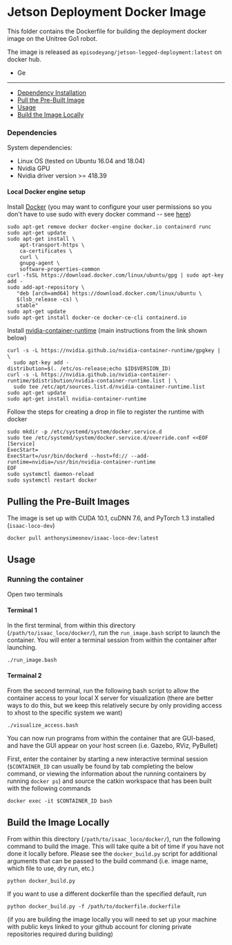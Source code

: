 # Jetson Deployment Docker Image

This folder contains the Dockerfile for building the deployment docker image on the Unitree Go1 robot. 

The image is released as `episodeyang/jetson-legged-deployment:latest` on docker hub.

- Ge

---

- [Dependency Installation](#dependencies)
- [Pull the Pre-Built Image](#pulling-the-pre-built-images)
- [Usage](#usage)
- [Build the Image Locally](#build-the-image-locally)

### Dependencies
System dependencies:
- Linux OS (tested on Ubuntu 16.04 and 18.04)
- Nvidia GPU
- Nvidia driver version >= 418.39

#### Local Docker engine setup
Install [Docker](https://docs.docker.com/install/linux/docker-ce/ubuntu/) (you may want to configure your user permissions so you don't have to use sudo with every docker command -- see [here](https://docs.docker.com/install/linux/linux-postinstall/))
```
sudo apt-get remove docker docker-engine docker.io containerd runc
sudo apt-get update
sudo apt-get install \
    apt-transport-https \
    ca-certificates \
    curl \
    gnupg-agent \
    software-properties-common
curl -fsSL https://download.docker.com/linux/ubuntu/gpg | sudo apt-key add -
sudo add-apt-repository \
   "deb [arch=amd64] https://download.docker.com/linux/ubuntu \
   $(lsb_release -cs) \
   stable"
sudo apt-get update
sudo apt-get install docker-ce docker-ce-cli containerd.io
```

Install [nvidia-container-runtime](https://github.com/nvidia/nvidia-container-runtime#docker-engine-setup) (main instructions from the link shown below)

```
curl -s -L https://nvidia.github.io/nvidia-container-runtime/gpgkey | \
  sudo apt-key add -
distribution=$(. /etc/os-release;echo $ID$VERSION_ID)
curl -s -L https://nvidia.github.io/nvidia-container-runtime/$distribution/nvidia-container-runtime.list | \
  sudo tee /etc/apt/sources.list.d/nvidia-container-runtime.list
sudo apt-get update
sudo apt-get install nvidia-container-runtime
```
Follow the steps for creating a drop in file to register the runtime with docker

```
sudo mkdir -p /etc/systemd/system/docker.service.d
sudo tee /etc/systemd/system/docker.service.d/override.conf <<EOF
[Service]
ExecStart=
ExecStart=/usr/bin/dockerd --host=fd:// --add-runtime=nvidia=/usr/bin/nvidia-container-runtime
EOF
sudo systemctl daemon-reload
sudo systemctl restart docker
```

## Pulling the Pre-Built Images
The image is set up with CUDA 10.1, cuDNN 7.6, and PyTorch 1.3 installed (```isaac-loco-dev```)
```
docker pull anthonysimeonov/isaac-loco-dev:latest
```


## Usage
### Running the container
Open two terminals

#### Terminal 1
In the first terminal, from within this directory (```/path/to/isaac_loco/docker/```), run the ```run_image.bash``` script to launch the container. You will enter a terminal session from within the container after launching.
```
./run_image.bash
```

#### Termainal 2
From the second terminal, run the following bash script to allow the container access to your local X server for visualization (there are better ways to do this, but we keep this relatively secure by only providing access to xhost to the specific system we want)

```
./visualize_access.bash
```

You can now run programs from within the container that are GUI-based, and have the GUI appear
on your host screen (i.e. Gazebo, RViz, PyBullet)

First, enter the container by starting a new interactive terminal session (```$CONTAINER_ID``` can usually be found by tab completing the below command, or viewing the information about the running containers by running ```docker ps```) and source the catkin workspace that has been built with the following commands
```
docker exec -it $CONTAINER_ID bash
```

## Build the Image Locally
From within this directory (```/path/to/isaac_loco/docker/```), run the following command to build the image. This will take quite a bit of time if you have not done it locally before. Please see the ```docker_build.py``` script for additional arguments that can be passed to the build command (i.e. image name, which file to use, dry run, etc.)
```
python docker_build.py
```

If you want to use a different dockerfile than the specified default, run
```
python docker_build.py -f /path/to/dockerfile.dockerfile
```

(if you are building the image locally you will need to set up your machine with public keys linked to your github account for cloning private repositories required during building)
